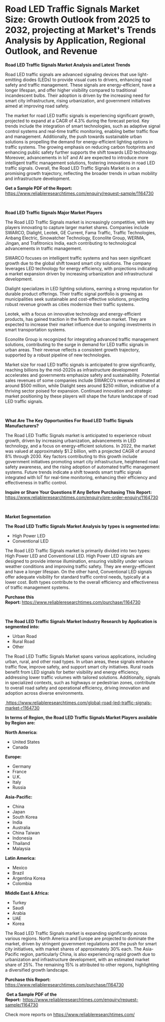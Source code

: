 <p><h1>Road LED Traffic Signals Market Size: Growth Outlook from 2025 to 2032, projecting at Market's Trends Analysis by Application, Regional Outlook, and Revenue</h1></p><p><strong>Road LED Traffic Signals Market Analysis and Latest Trends</strong></p>
<p><p>Road LED traffic signals are advanced signaling devices that use light-emitting diodes (LEDs) to provide visual cues to drivers, enhancing road safety and traffic management. These signals are energy-efficient, have a longer lifespan, and offer higher visibility compared to traditional incandescent bulbs. Their adoption is driven by the increasing need for smart city infrastructure, rising urbanization, and government initiatives aimed at improving road safety.</p><p>The market for road LED traffic signals is experiencing significant growth, projected to expand at a CAGR of 4.3% during the forecast period. Key trends include the integration of smart technologies, such as adaptive signal control systems and real-time traffic monitoring, enabling better traffic flow and management. Additionally, the push towards sustainable urban solutions is propelling the demand for energy-efficient lighting options in traffic systems. The growing emphasis on reducing carbon footprints and enhancing public safety further supports the shift towards LED technology. Moreover, advancements in IoT and AI are expected to introduce more intelligent traffic management solutions, fostering innovations in road LED traffic signals. Overall, the Road LED Traffic Signals Market is on a promising growth trajectory, reflecting the broader trends in urban mobility and infrastructure development.</p></p>
<p><strong>Get a Sample PDF of the Report:&nbsp;</strong> <a href="https://www.reliableresearchtimes.com/enquiry/request-sample/1164730?utm_campaign=2275&utm_medium=2&utm_source=Github&utm_content=ia&utm_term=30032025&utm_id=road-led-traffic-signals">https://www.reliableresearchtimes.com/enquiry/request-sample/1164730</a></p>
<p>&nbsp;</p>
<p><strong>Road LED Traffic Signals Major Market Players</strong></p>
<p><p>The Road LED Traffic Signals market is increasingly competitive, with key players innovating to capture larger market shares. Companies include SWARCO, Dialight, Leotek, GE Current, Fama Traffic, Traffic Technologies, Anbang Electric, Sinowatcher Technology, Econolite Group, WERMA, Jingan, and Trafitronics India, each contributing to technological advancements in traffic management.</p><p>SWARCO focuses on intelligent traffic systems and has seen significant growth due to the global shift toward smart city solutions. The company leverages LED technology for energy efficiency, with projections indicating a market expansion driven by increasing urbanization and infrastructural development.</p><p>Dialight specializes in LED lighting solutions, earning a strong reputation for durable product offerings. Their traffic signal portfolio is growing as municipalities seek sustainable and cost-effective solutions, projecting robust revenue growth as cities modernize their traffic systems.</p><p>Leotek, with a focus on innovative technology and energy-efficient products, has gained traction in the North American market. They are expected to increase their market influence due to ongoing investments in smart transportation systems.</p><p>Econolite Group is recognized for integrating advanced traffic management solutions, contributing to the surge in demand for LED traffic signals in urban areas. Their revenue reflects a consistent growth trajectory, supported by a robust pipeline of new technologies.</p><p>Market size for road LED traffic signals is anticipated to grow significantly, reaching billions by the mid-2020s as infrastructure development accelerates and governments emphasize safety and sustainability. Potential sales revenues of some companies include SWARCO’s revenue estimated at around $500 million, while Dialight sees around $250 million, indicative of a thriving sector poised for expansion. Continued innovation and strategic market positioning by these players will shape the future landscape of road LED traffic signals.</p></p>
<p>&nbsp;</p>
<p><strong>What Are The Key Opportunities For Road LED Traffic Signals Manufacturers?</strong></p>
<p><p>The Road LED Traffic Signals market is anticipated to experience robust growth, driven by increasing urbanization, advancements in LED technology, and a focus on energy-efficient solutions. In 2022, the market was valued at approximately $1.2 billion, with a projected CAGR of around 8% through 2030. Key factors contributing to this growth include government initiatives promoting smart city infrastructure, heightened road safety awareness, and the rising adoption of automated traffic management systems. Future trends indicate a shift towards smart traffic signals integrated with IoT for real-time monitoring, enhancing their efficiency and effectiveness in traffic control.</p></p>
<p><strong>Inquire or Share Your Questions If Any Before Purchasing This Report:</strong> <a href="https://www.reliableresearchtimes.com/enquiry/pre-order-enquiry/1164730?utm_campaign=2275&utm_medium=2&utm_source=Github&utm_content=ia&utm_term=30032025&utm_id=road-led-traffic-signals">https://www.reliableresearchtimes.com/enquiry/pre-order-enquiry/1164730</a></p>
<p>&nbsp;</p>
<p><strong>Market Segmentation</strong></p>
<p><strong>The Road LED Traffic Signals Market Analysis by types is segmented into:</strong></p>
<p><ul><li>High Power LED</li><li>Conventional LED</li></ul></p>
<p><p>The Road LED Traffic Signals market is primarily divided into two types: High Power LED and Conventional LED. High Power LED signals are designed to provide intense illumination, ensuring visibility under various weather conditions and improving traffic safety. They are energy-efficient and have a longer lifespan. On the other hand, Conventional LED signals offer adequate visibility for standard traffic control needs, typically at a lower cost. Both types contribute to the overall efficiency and effectiveness of traffic management systems.</p></p>
<p><strong>Purchase this Report:&nbsp;</strong><a href="https://www.reliableresearchtimes.com/purchase/1164730?utm_campaign=2275&utm_medium=2&utm_source=Github&utm_content=ia&utm_term=30032025&utm_id=road-led-traffic-signals">https://www.reliableresearchtimes.com/purchase/1164730</a></p>
<p>&nbsp;</p>
<p><strong>The Road LED Traffic Signals Market Industry Research by Application is segmented into:</strong></p>
<p><ul><li>Urban Road</li><li>Rural Road</li><li>Other</li></ul></p>
<p><p>The Road LED Traffic Signals Market spans various applications, including urban, rural, and other road types. In urban areas, these signals enhance traffic flow, improve safety, and support smart city initiatives. Rural roads benefit from LED signals for better visibility and energy efficiency, addressing lower traffic volumes with tailored solutions. Additionally, signals in specialized contexts, such as highways or pedestrian zones, contribute to overall road safety and operational efficiency, driving innovation and adoption across diverse environments.</p></p>
<p><a href="https://www.reliableresearchtimes.com/global-road-led-traffic-signals-market-r1164730?utm_campaign=2275&utm_medium=2&utm_source=Github&utm_content=ia&utm_term=30032025&utm_id=road-led-traffic-signals">&nbsp;https://www.reliableresearchtimes.com/global-road-led-traffic-signals-market-r1164730</a></p>
<p><strong>In terms of Region, the Road LED Traffic Signals Market Players available by Region are:</strong></p>
<p>
    <p> <strong> North America: </strong>
        <ul>
            <li>United States</li>
            <li>Canada</li>
        </ul>
        </p> 
    <p> <strong> Europe: </strong>
        <ul>
            <li>Germany</li>
            <li>France</li>
            <li>U.K.</li>
            <li>Italy</li>
            <li>Russia</li>
        </ul>
        </p> 
    <p> <strong> Asia-Pacific: </strong>
        <ul>
            <li>China</li>
            <li>Japan</li>
            <li>South Korea</li>
            <li>India</li>
            <li>Australia</li>
            <li>China Taiwan</li>
            <li>Indonesia</li>
            <li>Thailand</li>
            <li>Malaysia</li>
        </ul>
        </p> 
    <p> <strong> Latin America: </strong>
        <ul>
            <li>Mexico</li>
            <li>Brazil</li>
            <li>Argentina Korea</li>
            <li>Colombia</li>
        </ul>
        </p> 
    <p> <strong> Middle East & Africa: </strong>
        <ul>
            <li>Turkey</li>
            <li>Saudi</li>
            <li>Arabia</li>
            <li>UAE</li>
            <li>Korea</li>
        </ul>
    </p>
    </p>
<p><p>The Road LED Traffic Signals market is expanding significantly across various regions. North America and Europe are projected to dominate the market, driven by stringent government regulations and the push for smart city initiatives, with market shares of approximately 30% each. The Asia-Pacific region, particularly China, is also experiencing rapid growth due to urbanization and infrastructure development, with an estimated market share of 25%. The remaining 15% is attributed to other regions, highlighting a diversified growth landscape.</p></p>
<p><strong>Purchase this Report: </strong><a href="https://www.reliableresearchtimes.com/purchase/1164730?utm_campaign=2275&utm_medium=2&utm_source=Github&utm_content=ia&utm_term=30032025&utm_id=road-led-traffic-signals">https://www.reliableresearchtimes.com/purchase/1164730</a></p>
<p>&nbsp;<strong>Get a Sample PDF of the Report:&nbsp;&nbsp;</strong><a href="https://www.reliableresearchtimes.com/enquiry/request-sample/1164730?utm_campaign=2275&utm_medium=2&utm_source=Github&utm_content=ia&utm_term=30032025&utm_id=road-led-traffic-signals">https://www.reliableresearchtimes.com/enquiry/request-sample/1164730</a></p>
<p><strong></strong></p>
<p>Check more reports on <a href="https://www.reliableresearchtimes.com/?utm_campaign=2275&utm_medium=2&utm_source=Github&utm_content=ia&utm_term=30032025&utm_id=road-led-traffic-signals">https://www.reliableresearchtimes.com/</a></p>